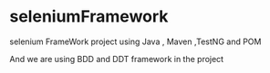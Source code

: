 # seleniumFramework
selenium FrameWork project using Java , Maven ,TestNG and POM

And we are using BDD and DDT framework in the project
